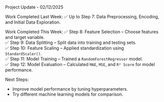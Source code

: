  Project Update - 02/12/2025

Work Completed Last Week:
✅ Up to Step 7: Data Preprocessing, Encoding, and Initial Data Exploration.

Work Completed This Week:
✅ Step 8: Feature Selection – Choose features and target variable.  
✅ Step 9: Data Splitting – Split data into training and testing sets.  
✅ Step 10: Feature Scaling – Applied standardization using `StandardScaler()`.  
✅ Step 11: Model Training – Trained a `RandomForestRegressor` model.  
✅ Step 12: Model Evaluation – Calculated `MAE`, `MSE`, and `R² Score` for model performance.  

Next Steps:
- Improve model performance by tuning hyperparameters.
- Try different machine learning models for comparison.
